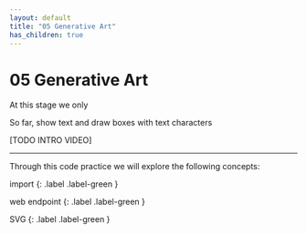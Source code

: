 ```yaml
---
layout: default
title: "05 Generative Art"
has_children: true
---
```


# 05 Generative Art

At this stage we only

So far, show text and draw boxes with text characters

[TODO INTRO VIDEO]

---

Through this code practice we will explore the following concepts:

import
{: .label .label-green }

web endpoint
{: .label .label-green }

SVG
{: .label .label-green }
